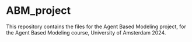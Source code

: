 # ABM_project


This repository contains the files for the Agent Based Modeling project, for the Agent Based Modeling course, University of Amsterdam 2024.



